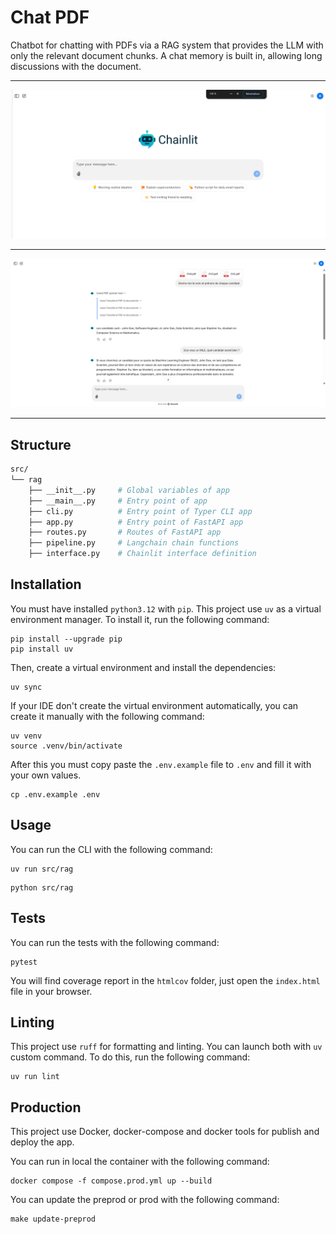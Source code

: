 # Chat PDF

Chatbot for chatting with PDFs via a RAG system that provides the LLM with only the relevant document chunks. A chat memory is built in, allowing long discussions with the document.

---

![chat.png](docs/chat.png)

---

![example.png](docs/example.png)

---

## Structure

```bash
src/
└── rag
    ├── __init__.py     # Global variables of app
    ├── __main__.py     # Entry point of app
    ├── cli.py          # Entry point of Typer CLI app
    ├── app.py          # Entry point of FastAPI app
    ├── routes.py       # Routes of FastAPI app
    ├── pipeline.py     # Langchain chain functions
    ├── interface.py    # Chainlit interface definition
```

## Installation
You must have installed `python3.12` with `pip`. This project use `uv` as a virtual environment manager. To install it, run the following command:

```command
pip install --upgrade pip
pip install uv
```

Then, create a virtual environment and install the dependencies:

```console
uv sync
```

If your IDE don't create the virtual environment automatically, you can create it manually with the following command:

```command
uv venv
source .venv/bin/activate
```

After this you must copy paste the `.env.example` file to `.env` and fill it with your own values.

```command
cp .env.example .env
```

## Usage
You can run the CLI with the following command:

```command
uv run src/rag
```

```command
python src/rag
```

## Tests

You can run the tests with the following command:

```command
pytest
```
 You will find coverage report in the `htmlcov` folder, just open the `index.html` file in your browser.

## Linting
This project use `ruff` for formatting and linting. You can launch both with `uv` custom command. To do this, run the following command:

```command
uv run lint
```

## Production

This project use Docker, docker-compose and docker tools for publish and deploy the app. 

You can run in local the container with the following command:

```command
docker compose -f compose.prod.yml up --build
```

You can update the preprod or prod with the following command:

```command
make update-preprod
```
